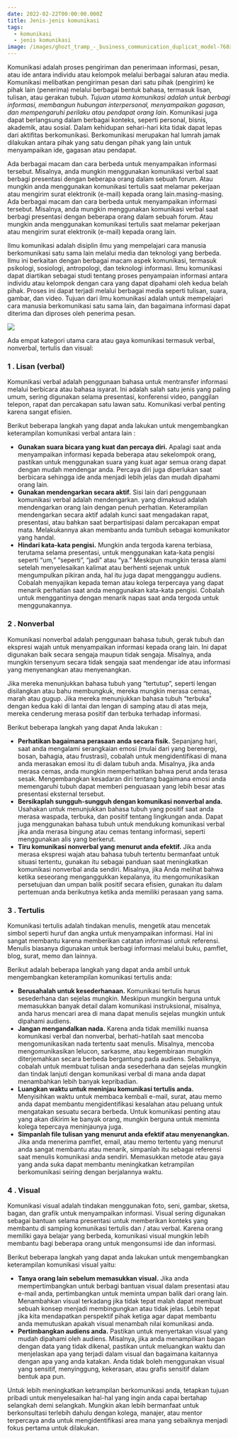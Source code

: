 ```yaml
---
date: 2022-02-22T00:00:00.000Z
title: Jenis-jenis komunikasi
tags:
  - komunikasi
  - jenis komunikasi
image: /images/ghozt_tramp_-_business_communication_duplicat_model-768x630.jpg
---
```


Komunikasi adalah proses pengiriman dan penerimaan informasi, pesan, atau ide antara individu atau kelompok melalui berbagai saluran atau media. Komunikasi melibatkan pengiriman pesan dari satu pihak (pengirim) ke pihak lain (penerima) melalui berbagai bentuk bahasa, termasuk lisan, tulisan, atau gerakan tubuh. *Tujuan utama komunikasi adalah untuk berbagi informasi, membangun hubungan interpersonal, menyampaikan gagasan, dan mempengaruhi perilaku atau pendapat orang lain*. Komunikasi juga dapat berlangsung dalam berbagai konteks, seperti personal, bisnis, akademik, atau sosial. Dalam kehidupan sehari-hari kita tidak dapat lepas dari aktifitas berkomunikasi. Berkomunikasi merupakan hal lumrah jamak dilakukan antara pihak yang satu dengan pihak yang lain untuk menyampaikan ide, gagasan atau pendapat.

Ada berbagai macam dan cara berbeda untuk menyampaikan informasi tersebut. Misalnya, anda mungkin menggunakan komunikasi verbal saat berbagi presentasi dengan beberapa orang dalam sebuah forum. Atau mungkin anda menggunakan komunikasi tertulis saat melamar pekerjaan atau mengirim surat elektronik (e-mail) kepada orang lain.masing-masing. Ada berbagai macam dan cara berbeda untuk menyampaikan informasi tersebut. Misalnya, anda mungkin menggunakan komunikasi verbal saat berbagi presentasi dengan beberapa orang dalam sebuah forum. Atau mungkin anda menggunakan komunikasi tertulis saat melamar pekerjaan atau mengirim surat elektronik (e-mail) kepada orang lain.

Ilmu komunikasi adalah disiplin ilmu yang mempelajari cara manusia berkomunikasi satu sama lain melalui media dan teknologi yang berbeda. Ilmu ini berkaitan dengan berbagai macam aspek komunikasi, termasuk psikologi, sosiologi, antropologi, dan teknologi informasi. Ilmu komunikasi dapat diartikan sebagai studi tentang proses penyampaian informasi antara individu atau kelompok dengan cara yang dapat dipahami oleh kedua belah pihak. Proses ini dapat terjadi melalui berbagai media seperti tulisan, suara, gambar, dan video. Tujuan dari ilmu komunikasi adalah untuk mempelajari cara manusia berkomunikasi satu sama lain, dan bagaimana informasi dapat diterima dan diproses oleh penerima pesan.

![](/images/ghozt_tramp_-_business_communication_duplicat_model-768x630.jpg)

Ada empat kategori utama cara atau gaya komunikasi termasuk verbal, nonverbal, tertulis dan visual:

### 1 . Lisan (verbal)

Komunikasi verbal adalah penggunaan bahasa untuk mentransfer informasi melalui berbicara atau bahasa isyarat. Ini adalah salah satu jenis yang paling umum, sering digunakan selama presentasi, konferensi video, panggilan telepon, rapat dan percakapan satu lawan satu. Komunikasi verbal penting karena sangat efisien.

Berikut beberapa langkah yang dapat anda lakukan untuk mengembangkan keterampilan komunikasi verbal antara lain :

* **Gunakan suara bicara yang kuat dan percaya diri.** Apalagi saat anda menyampaikan informasi kepada beberapa atau sekelompok orang, pastikan untuk menggunakan suara yang kuat agar semua orang dapat dengan mudah mendengar anda. Percaya diri juga diperlukan saat berbicara sehingga ide anda menjadi lebih jelas dan mudah dipahami orang lain.
* **Gunakan mendengarkan secara aktif.** Sisi lain dari penggunaan komunikasi verbal adalah mendengarkan. yang dimaksud adalah mendengarkan orang lain dengan penuh perhatian. Keterampilan mendengarkan secara aktif adalah kunci saat mengadakan rapat, presentasi, atau bahkan saat berpartisipasi dalam percakapan empat mata. Melakukannya akan membantu anda tumbuh sebagai komunikator yang handal.
* **Hindari kata-kata pengisi.** Mungkin anda tergoda karena terbiasa, terutama selama presentasi, untuk menggunakan kata-kata pengisi seperti “um,” “seperti”, “jadi” atau “ya.” Meskipun mungkin terasa alami setelah menyelesaikan kalimat atau berhenti sejenak untuk mengumpulkan pikiran anda, hal itu juga dapat mengganggu audiens. Cobalah menyajikan kepada teman atau kolega terpercaya yang dapat menarik perhatian saat anda menggunakan kata-kata pengisi. Cobalah untuk menggantinya dengan menarik napas saat anda tergoda untuk menggunakannya.

### 2 . Nonverbal

Komunikasi nonverbal adalah penggunaan bahasa tubuh, gerak tubuh dan ekspresi wajah untuk menyampaikan informasi kepada orang lain. Ini dapat digunakan baik secara sengaja maupun tidak sengaja. Misalnya, anda mungkin tersenyum secara tidak sengaja saat mendengar ide atau informasi yang menyenangkan atau menyenangkan.

Jika mereka menunjukkan bahasa tubuh yang “tertutup”, seperti lengan disilangkan atau bahu membungkuk, mereka mungkin merasa cemas, marah atau gugup. Jika mereka menunjukkan bahasa tubuh “terbuka” dengan kedua kaki di lantai dan lengan di samping atau di atas meja, mereka cenderung merasa positif dan terbuka terhadap informasi.

Berikut beberapa langkah yang dapat Anda lakukan :

* **Perhatikan bagaimana perasaan anda secara fisik.** Sepanjang hari, saat anda mengalami serangkaian emosi (mulai dari yang berenergi, bosan, bahagia, atau frustrasi), cobalah untuk mengidentifikasi di mana anda merasakan emosi itu di dalam tubuh anda. Misalnya, jika anda merasa cemas, anda mungkin memperhatikan bahwa perut anda terasa sesak. Mengembangkan kesadaran diri tentang bagaimana emosi anda memengaruhi tubuh dapat memberi penguasaan yang lebih besar atas presentasi eksternal tersebut.
* **Bersikaplah sungguh-sungguh dengan komunikasi nonverbal anda.** Usahakan untuk menunjukkan bahasa tubuh yang positif saat anda merasa waspada, terbuka, dan positif tentang lingkungan anda. Dapat juga menggunakan bahasa tubuh untuk mendukung komunikasi verbal jika anda merasa bingung atau cemas tentang informasi, seperti menggunakan alis yang berkerut.
* **Tiru komunikasi nonverbal yang menurut anda efektif.** Jika anda merasa ekspresi wajah atau bahasa tubuh tertentu bermanfaat untuk situasi tertentu, gunakan itu sebagai panduan saat meningkatkan komunikasi nonverbal anda sendiri. Misalnya, jika Anda melihat bahwa ketika seseorang menganggukkan kepalanya, itu mengomunikasikan persetujuan dan umpan balik positif secara efisien, gunakan itu dalam pertemuan anda berikutnya ketika anda memiliki perasaan yang sama.

### 3 . Tertulis

Komunikasi tertulis adalah tindakan menulis, mengetik atau mencetak simbol seperti huruf dan angka untuk menyampaikan informasi. Hal ini sangat membantu karena memberikan catatan informasi untuk referensi. Menulis biasanya digunakan untuk berbagi informasi melalui buku, pamflet, blog, surat, memo dan lainnya.

Berikut adalah beberapa langkah yang dapat anda ambil untuk mengembangkan keterampilan komunikasi tertulis anda:

* **Berusahalah untuk kesederhanaan.** Komunikasi tertulis harus sesederhana dan sejelas mungkin. Meskipun mungkin berguna untuk memasukkan banyak detail dalam komunikasi instruksional, misalnya, anda harus mencari area di mana dapat menulis sejelas mungkin untuk dipahami audiens.
* **Jangan mengandalkan nada.** Karena anda tidak memiliki nuansa komunikasi verbal dan nonverbal, berhati-hatilah saat mencoba mengomunikasikan nada tertentu saat menulis. Misalnya, mencoba mengomunikasikan lelucon, sarkasme, atau kegembiraan mungkin diterjemahkan secara berbeda bergantung pada audiens. Sebaliknya, cobalah untuk membuat tulisan anda sesederhana dan sejelas mungkin dan tindak lanjuti dengan komunikasi verbal di mana anda dapat menambahkan lebih banyak kepribadian.
* **Luangkan waktu untuk meninjau komunikasi tertulis anda.** Menyisihkan waktu untuk membaca kembali e-mail, surat, atau memo anda dapat membantu mengidentifikasi kesalahan atau peluang untuk mengatakan sesuatu secara berbeda. Untuk komunikasi penting atau yang akan dikirim ke banyak orang, mungkin berguna untuk meminta kolega tepercaya meninjaunya juga.
* **Simpanlah file tulisan yang menurut anda efektif atau menyenangkan.** Jika anda menerima pamflet, email, atau memo tertentu yang menurut anda sangat membantu atau menarik, simpanlah itu sebagai referensi saat menulis komunikasi anda sendiri. Memasukkan metode atau gaya yang anda suka dapat membantu meningkatkan ketrampilan berkomunikasi seiring dengan berjalannya waktu.

### 4 . Visual

Komunikasi visual adalah tindakan menggunakan foto, seni, gambar, sketsa, bagan, dan grafik untuk menyampaikan informasi. Visual sering digunakan sebagai bantuan selama presentasi untuk memberikan konteks yang membantu di samping komunikasi tertulis dan / atau verbal. Karena orang memiliki gaya belajar yang berbeda, komunikasi visual mungkin lebih membantu bagi beberapa orang untuk mengonsumsi ide dan informasi.

Berikut beberapa langkah yang dapat anda lakukan untuk mengembangkan keterampilan komunikasi visual yaitu:

* **Tanya orang lain sebelum memasukkan visual.** Jika anda mempertimbangkan untuk berbagi bantuan visual dalam presentasi atau e-mail anda, pertimbangkan untuk meminta umpan balik dari orang lain. Menambahkan visual terkadang jika tidak tepat malah dapat membuat sebuah konsep menjadi membingungkan atau tidak jelas. Lebih tepat jika kita mendapatkan perspektif pihak ketiga agar dapat membantu anda memutuskan apakah visual menambah nilai komunikasi anda.
* **Pertimbangkan audiens anda.** Pastikan untuk menyertakan visual yang mudah dipahami oleh audiens. Misalnya, jika anda menampilkan bagan dengan data yang tidak dikenal, pastikan untuk meluangkan waktu dan menjelaskan apa yang terjadi dalam visual dan bagaimana kaitannya dengan apa yang anda katakan. Anda tidak boleh menggunakan visual yang sensitif, menyinggung, kekerasan, atau grafis sensitif dalam bentuk apa pun.

Untuk lebih meningkatkan ketrampilan berkomunikasi anda, tetapkan tujuan pribadi untuk menyelesaikan hal-hal yang ingin anda capai bertahap selangkah demi selangkah. Mungkin akan lebih bermanfaat untuk berkonsultasi terlebih dahulu dengan kolega, manajer, atau mentor terpercaya anda untuk mengidentifikasi area mana yang sebaiknya menjadi fokus pertama untuk dilakukan.
